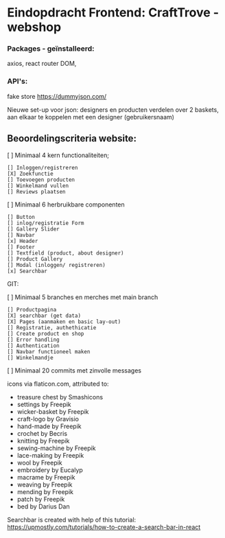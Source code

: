 # Eindopdracht Frontend: CraftTrove - webshop

### Packages - geïnstalleerd: 
axios, react router DOM, 

### API's: 

fake store https://dummyjson.com/


Nieuwe set-up voor json: designers en producten verdelen over 2 baskets, aan elkaar te koppelen met een designer (gebruikersnaam)

## Beoordelingscriteria website:

[ ] Minimaal 4 kern functionaliteiten;

    [] Inloggen/registreren
    [X] Zoekfunctie
    [] Toevoegen producten
    [] Winkelmand vullen
    [] Reviews plaatsen

[ ] Minimaal 6 herbruikbare componenten
    
    [] Button
    [] inlog/registratie Form
    [] Gallery Slider
    [] Navbar
    [x] Header
    [] Footer
    [] Textfield (product, about designer)
    [] Product Gallery
    [] Modal (inloggen/ registreren)
    [x] Searchbar


GIT:

[ ] Minimaal 5 branches en merches met main branch

    [] Productpagina
    [X] searchbar (get data)
    [X] Pages (aanmaken en basic lay-out)
    [] Registratie, authethicatie
    [] Create product en shop
    [] Error handling
    [] Authentication
    [] Navbar functioneel maken
    [] Winkelmandje
    

[ ] Minimaal 20 commits met zinvolle messages


icons via flaticon.com, attributed to:
   - treasure chest by Smashicons
   - settings by Freepik
   - wicker-basket by Freepik
   - craft-logo by Gravisio
   - hand-made by Freepik
   - crochet by Becris
   - knitting by Freepik
   - sewing-machine by Freepik
   - lace-making by Freepik
   - wool by Freepik
   - embroidery by Eucalyp
   - macrame by Freepik
   - weaving by Freepik
   - mending by Freepik
   - patch by Freepik
   - bed by Darius Dan

Searchbar is created with help of this tutorial: https://upmostly.com/tutorials/how-to-create-a-search-bar-in-react